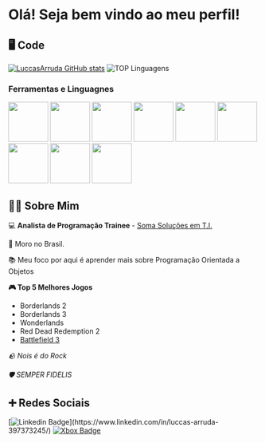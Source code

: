 # Olá! Seja bem vindo ao meu perfil!

## 🖥️ Code
[![LuccasArruda GitHub stats](https://github-readme-stats.vercel.app/api?username=LuccasArruda&show_icons=true&bg_color=00000000)](https://github.com/LuccasArruda/github-readme-stats)
![TOP Linguagens](https://github-readme-stats.vercel.app/api/top-langs/?username=UTILIZADOR&layout=compact&show_icons=true&bg_color=00000000)
### Ferramentas e Linguagnes
<img src="https://cdn.jsdelivr.net/gh/devicons/devicon/icons/git/git-plain.svg" width="80" height="80" >  <img width="80" height="80" src="https://cdn-icons-png.flaticon.com/512/5968/5968252.png"> <img src="https://cdn.jsdelivr.net/gh/devicons/devicon/icons/oracle/oracle-original.svg" width="80" height="80"> <img src="https://cdn.jsdelivr.net/gh/devicons/devicon/icons/html5/html5-original.svg" width="80" height="80"> <img src="https://cdn.jsdelivr.net/gh/devicons/devicon/icons/css3/css3-original.svg" width="80" height="80"> <img src="https://cdn.jsdelivr.net/gh/devicons/devicon/icons/bootstrap/bootstrap-original.svg" width="80" height="80"/> <img src="https://cdn.jsdelivr.net/gh/devicons/devicon/icons/codeigniter/codeigniter-plain.svg" width="80" height="80"> <img src="https://cdn.jsdelivr.net/gh/devicons/devicon/icons/php/php-plain.svg" width="80" height="80">  <img src="https://cdn.jsdelivr.net/gh/devicons/devicon/icons/c/c-original.svg" width="80" height="80"/>
          
          
          
          
          
## 👨‍💻 Sobre Mim
:computer: **Analista de Programação Trainee** - [Soma Soluções em T.I.](https://github.com/org-somasolucoes)

:house_with_garden: Moro no Brasil.

:books: Meu foco por aqui é aprender mais sobre Programação Orientada a Objetos

**🎮 Top 5 Melhores Jogos**

- Borderlands 2
- Borderlands 3
- Wonderlands
- Red Dead Redemption 2
- [Battlefield 3](https://battlelog.battlefield.com/bf3/soldier/XxL3M4OxX/stats/388852596/xbox360/)

_🪨 Nois é do Rock_

_🛡️ SEMPER FIDELIS_

## ➕ Redes Sociais

[![Linkedin Badge](https://img.shields.io/badge/-LinkedIn-blue?style=flat-square&logo=Linkedin&logoColor=white&link=[LINK_LINKEDIN](https://www.linkedin.com/in/luccas-arruda-397373245/)https://www.linkedin.com/in/luccas-arruda-397373245/)](https://www.linkedin.com/in/luccas-arruda-397373245/)
[![Xbox Badge](https://img.shields.io/badge/Xbox-107C10?style=flat-square&logo=Xbox)](https://account.xbox.com/pt-BR/Profile?xr=mebarnav&csrf=8Xj8AC7fTjd8deBqaIdENdHrm5rFXeLp-MVqKp_p1KbT_CJ153C5F2CN9ClIhNUbQIrXiZJZ4_p9drz0aVNDQl48spM1&wa=wsignin1.0)
